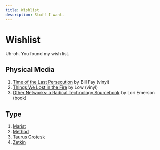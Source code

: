 ```yaml
---
title: Wishlist
description: Stuff I want.
---
```


# Wishlist

Uh-oh. You found my wish list.

## Physical Media

1. [Time of the Last Persecution](https://www.strandedrecords.com/collections/bill-fay) by Bill Fay (vinyl)
2. [Things We Lost in the Fire](https://lowtheband.bandcamp.com/album/things-we-lost-in-the-fire) by Low (vinyl)
3. [Other Networks: a Radical Technology Sourcebook](https://shop.mexicansummer.com/merch/495898-lori-emerson-other-networks-a-radical-technology-sourcebook) by Lori Emerson (book)


## Type

1. [Marist](https://abcdinamo.com/typefaces/marist)
2. [Method](https://www.futurefonts.com/typeji/method)
3. [Taurus Grotesk](https://www.fostertype.com/buy/taurus-grotesk)
4. [Zetkin](https://www.futurefonts.com/inga-plonnigs/zetkin)